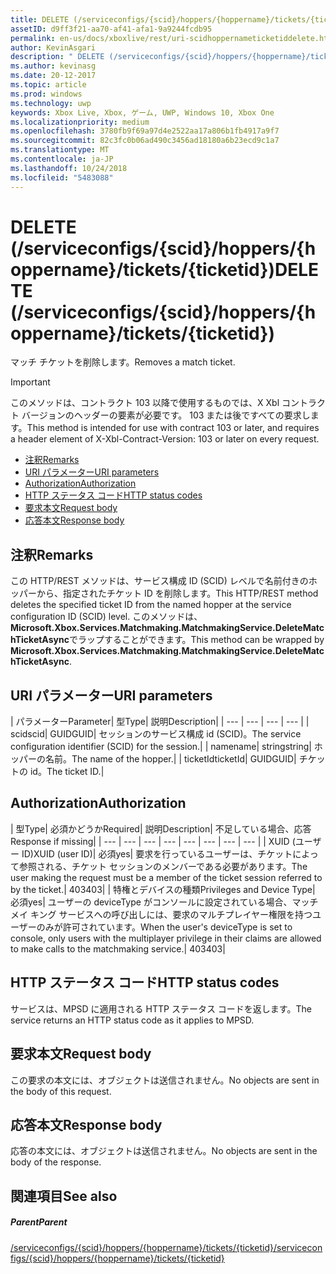```yaml
---
title: DELETE (/serviceconfigs/{scid}/hoppers/{hoppername}/tickets/{ticketid})
assetID: d9ff3f21-aa70-af41-afa1-9a9244fcdb95
permalink: en-us/docs/xboxlive/rest/uri-scidhoppernameticketiddelete.html
author: KevinAsgari
description: " DELETE (/serviceconfigs/{scid}/hoppers/{hoppername}/tickets/{ticketid})"
ms.author: kevinasg
ms.date: 20-12-2017
ms.topic: article
ms.prod: windows
ms.technology: uwp
keywords: Xbox Live, Xbox, ゲーム, UWP, Windows 10, Xbox One
ms.localizationpriority: medium
ms.openlocfilehash: 3780fb9f69a97d4e2522aa17a806b1fb4917a9f7
ms.sourcegitcommit: 82c3fc0b06ad490c3456ad18180a6b23ecd9c1a7
ms.translationtype: MT
ms.contentlocale: ja-JP
ms.lasthandoff: 10/24/2018
ms.locfileid: "5483088"
---
```

# <a name="delete-serviceconfigsscidhoppershoppernameticketsticketid"></a><span data-ttu-id="3fc87-104">DELETE (/serviceconfigs/{scid}/hoppers/{hoppername}/tickets/{ticketid})</span><span class="sxs-lookup"><span data-stu-id="3fc87-104">DELETE (/serviceconfigs/{scid}/hoppers/{hoppername}/tickets/{ticketid})</span></span>

<span data-ttu-id="3fc87-105">マッチ チケットを削除します。</span><span class="sxs-lookup"><span data-stu-id="3fc87-105">Removes a match ticket.</span></span>

> [!IMPORTANT]
> <span data-ttu-id="3fc87-106">このメソッドは、コントラクト 103 以降で使用するものでは、X Xbl コントラクト バージョンのヘッダーの要素が必要です。 103 または後ですべての要求します。</span><span class="sxs-lookup"><span data-stu-id="3fc87-106">This method is intended for use with contract 103 or later, and requires a header element of X-Xbl-Contract-Version: 103 or later on every request.</span></span>

  * [<span data-ttu-id="3fc87-107">注釈</span><span class="sxs-lookup"><span data-stu-id="3fc87-107">Remarks</span></span>](#ID4ET)
  * [<span data-ttu-id="3fc87-108">URI パラメーター</span><span class="sxs-lookup"><span data-stu-id="3fc87-108">URI parameters</span></span>](#ID4E2)
  * [<span data-ttu-id="3fc87-109">Authorization</span><span class="sxs-lookup"><span data-stu-id="3fc87-109">Authorization</span></span>](#ID4EGB)
  * [<span data-ttu-id="3fc87-110">HTTP ステータス コード</span><span class="sxs-lookup"><span data-stu-id="3fc87-110">HTTP status codes</span></span>](#ID4EOC)
  * [<span data-ttu-id="3fc87-111">要求本文</span><span class="sxs-lookup"><span data-stu-id="3fc87-111">Request body</span></span>](#ID4EXC)
  * [<span data-ttu-id="3fc87-112">応答本文</span><span class="sxs-lookup"><span data-stu-id="3fc87-112">Response body</span></span>](#ID4ECD)

<a id="ID4ET"></a>


## <a name="remarks"></a><span data-ttu-id="3fc87-113">注釈</span><span class="sxs-lookup"><span data-stu-id="3fc87-113">Remarks</span></span>

<span data-ttu-id="3fc87-114">この HTTP/REST メソッドは、サービス構成 ID (SCID) レベルで名前付きのホッパーから、指定されたチケット ID を削除します。</span><span class="sxs-lookup"><span data-stu-id="3fc87-114">This HTTP/REST method deletes the specified ticket ID from the named hopper at the service configuration ID (SCID) level.</span></span> <span data-ttu-id="3fc87-115">このメソッドは、 **Microsoft.Xbox.Services.Matchmaking.MatchmakingService.DeleteMatchTicketAsync**でラップすることができます。</span><span class="sxs-lookup"><span data-stu-id="3fc87-115">This method can be wrapped by **Microsoft.Xbox.Services.Matchmaking.MatchmakingService.DeleteMatchTicketAsync**.</span></span>  
<a id="ID4E2"></a>


## <a name="uri-parameters"></a><span data-ttu-id="3fc87-116">URI パラメーター</span><span class="sxs-lookup"><span data-stu-id="3fc87-116">URI parameters</span></span>

| <span data-ttu-id="3fc87-117">パラメーター</span><span class="sxs-lookup"><span data-stu-id="3fc87-117">Parameter</span></span>| <span data-ttu-id="3fc87-118">型</span><span class="sxs-lookup"><span data-stu-id="3fc87-118">Type</span></span>| <span data-ttu-id="3fc87-119">説明</span><span class="sxs-lookup"><span data-stu-id="3fc87-119">Description</span></span>|
| --- | --- | --- | --- |
| <span data-ttu-id="3fc87-120">scid</span><span class="sxs-lookup"><span data-stu-id="3fc87-120">scid</span></span>| <span data-ttu-id="3fc87-121">GUID</span><span class="sxs-lookup"><span data-stu-id="3fc87-121">GUID</span></span>| <span data-ttu-id="3fc87-122">セッションのサービス構成 id (SCID)。</span><span class="sxs-lookup"><span data-stu-id="3fc87-122">The service configuration identifier (SCID) for the session.</span></span>|
| <span data-ttu-id="3fc87-123">name</span><span class="sxs-lookup"><span data-stu-id="3fc87-123">name</span></span>| <span data-ttu-id="3fc87-124">string</span><span class="sxs-lookup"><span data-stu-id="3fc87-124">string</span></span>| <span data-ttu-id="3fc87-125">ホッパーの名前。</span><span class="sxs-lookup"><span data-stu-id="3fc87-125">The name of the hopper.</span></span>|
| <span data-ttu-id="3fc87-126">ticketId</span><span class="sxs-lookup"><span data-stu-id="3fc87-126">ticketId</span></span>| <span data-ttu-id="3fc87-127">GUID</span><span class="sxs-lookup"><span data-stu-id="3fc87-127">GUID</span></span>| <span data-ttu-id="3fc87-128">チケットの id。</span><span class="sxs-lookup"><span data-stu-id="3fc87-128">The ticket ID.</span></span>|

<a id="ID4EGB"></a>


## <a name="authorization"></a><span data-ttu-id="3fc87-129">Authorization</span><span class="sxs-lookup"><span data-stu-id="3fc87-129">Authorization</span></span>

| <span data-ttu-id="3fc87-130">型</span><span class="sxs-lookup"><span data-stu-id="3fc87-130">Type</span></span>| <span data-ttu-id="3fc87-131">必須かどうか</span><span class="sxs-lookup"><span data-stu-id="3fc87-131">Required</span></span>| <span data-ttu-id="3fc87-132">説明</span><span class="sxs-lookup"><span data-stu-id="3fc87-132">Description</span></span>| <span data-ttu-id="3fc87-133">不足している場合、応答</span><span class="sxs-lookup"><span data-stu-id="3fc87-133">Response if missing</span></span>|
| --- | --- | --- | --- | --- | --- | --- | --- |
| <span data-ttu-id="3fc87-134">XUID (ユーザー ID)</span><span class="sxs-lookup"><span data-stu-id="3fc87-134">XUID (user ID)</span></span>| <span data-ttu-id="3fc87-135">必須</span><span class="sxs-lookup"><span data-stu-id="3fc87-135">yes</span></span>| <span data-ttu-id="3fc87-136">要求を行っているユーザーは、チケットによって参照される、チケット セッションのメンバーである必要があります。</span><span class="sxs-lookup"><span data-stu-id="3fc87-136">The user making the request must be a member of the ticket session referred to by the ticket.</span></span>| <span data-ttu-id="3fc87-137">403</span><span class="sxs-lookup"><span data-stu-id="3fc87-137">403</span></span>|
| <span data-ttu-id="3fc87-138">特権とデバイスの種類</span><span class="sxs-lookup"><span data-stu-id="3fc87-138">Privileges and Device Type</span></span>| <span data-ttu-id="3fc87-139">必須</span><span class="sxs-lookup"><span data-stu-id="3fc87-139">yes</span></span>| <span data-ttu-id="3fc87-140">ユーザーの deviceType がコンソールに設定されている場合、マッチメイ キング サービスへの呼び出しには、要求のマルチプレイヤー権限を持つユーザーのみが許可されています。</span><span class="sxs-lookup"><span data-stu-id="3fc87-140">When the user's deviceType is set to console, only users with the multiplayer privilege in their claims are allowed to make calls to the matchmaking service.</span></span>| <span data-ttu-id="3fc87-141">403</span><span class="sxs-lookup"><span data-stu-id="3fc87-141">403</span></span>|

<a id="ID4EOC"></a>


## <a name="http-status-codes"></a><span data-ttu-id="3fc87-142">HTTP ステータス コード</span><span class="sxs-lookup"><span data-stu-id="3fc87-142">HTTP status codes</span></span>

<span data-ttu-id="3fc87-143">サービスは、MPSD に適用される HTTP ステータス コードを返します。</span><span class="sxs-lookup"><span data-stu-id="3fc87-143">The service returns an HTTP status code as it applies to MPSD.</span></span>  
<a id="ID4EXC"></a>


## <a name="request-body"></a><span data-ttu-id="3fc87-144">要求本文</span><span class="sxs-lookup"><span data-stu-id="3fc87-144">Request body</span></span>

<span data-ttu-id="3fc87-145">この要求の本文には、オブジェクトは送信されません。</span><span class="sxs-lookup"><span data-stu-id="3fc87-145">No objects are sent in the body of this request.</span></span>

<a id="ID4ECD"></a>


## <a name="response-body"></a><span data-ttu-id="3fc87-146">応答本文</span><span class="sxs-lookup"><span data-stu-id="3fc87-146">Response body</span></span>

<span data-ttu-id="3fc87-147">応答の本文には、オブジェクトは送信されません。</span><span class="sxs-lookup"><span data-stu-id="3fc87-147">No objects are sent in the body of the response.</span></span>

<a id="ID4EPD"></a>


## <a name="see-also"></a><span data-ttu-id="3fc87-148">関連項目</span><span class="sxs-lookup"><span data-stu-id="3fc87-148">See also</span></span>

<a id="ID4ERD"></a>


##### <a name="parent"></a><span data-ttu-id="3fc87-149">Parent</span><span class="sxs-lookup"><span data-stu-id="3fc87-149">Parent</span></span>  

[<span data-ttu-id="3fc87-150">/serviceconfigs/{scid}/hoppers/{hoppername}/tickets/{ticketid}</span><span class="sxs-lookup"><span data-stu-id="3fc87-150">/serviceconfigs/{scid}/hoppers/{hoppername}/tickets/{ticketid}</span></span>](uri-scidhoppernameticketid.md)
